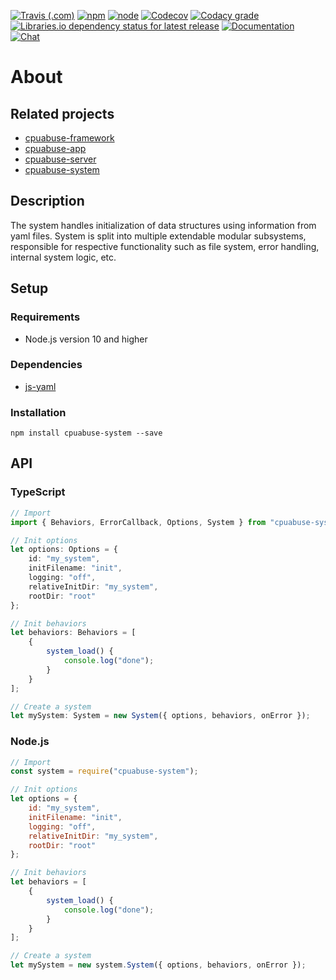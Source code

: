 [![Travis (.com)](https://img.shields.io/travis/com/cpuabuse/node-system.svg?style=for-the-badge)](https://travis-ci.com/cpuabuse/node-system)
[![npm](https://img.shields.io/npm/v/cpuabuse-system.svg?style=for-the-badge)](https://www.npmjs.com/package/cpuabuse-system)
[![node](https://img.shields.io/node/v/cpuabuse-system.svg?style=for-the-badge)](https://nodejs.org/en/download/releases/)
[![Codecov](https://img.shields.io/codecov/c/github/cpuabuse/node-system.svg?style=for-the-badge)](https://codecov.io/gh/cpuabuse/node-system)
[![Codacy grade](https://img.shields.io/codacy/grade/63ff087096f84dcabb59a1c6f5bb7451.svg?style=for-the-badge)](https://app.codacy.com/project/cpuabuse/node-system/dashboard)
[![Libraries.io dependency status for latest release](https://img.shields.io/librariesio/release/npm/cpuabuse-system.svg?style=for-the-badge)](https://libraries.io/npm/cpuabuse-system)
[![Documentation](https://img.shields.io/badge/documentation-gh--pages-success.svg?style=for-the-badge)](https://cpuabuse.github.io/node-system/)
[![Chat](https://img.shields.io/badge/chat-slack-success.svg?style=for-the-badge)](https://join.slack.com/t/cpuabuse/shared_invite/enQtNjYzMjQ4NjY1MTUzLTZjMTY1M2NiYmZkNzBjMzI0YTQ4OGVjZDA1ODJkNjFiNDU1NDQwYjViMjBjODA1Y2Y4ZjNiYmUzODA2YWI3NDM)

# About

## Related projects

- [cpuabuse-framework](https://github.com/cpuabuse/node-framework)
- [cpuabuse-app](https://github.com/cpuabuse/node-app)
- [cpuabuse-server](https://github.com/cpuabuse/node-server)
- [cpuabuse-system](https://github.com/cpuabuse/node-system)

## Description

The system handles initialization of data structures using information from yaml files. System is split into multiple extendable modular subsystems, responsible for respective functionality such as file system, error handling, internal system logic, etc.

## Setup

### Requirements

- Node.js version 10 and higher

### Dependencies

- [js-yaml](https://github.com/nodeca/js-yaml)

### Installation

```
npm install cpuabuse-system --save
```

## API

### TypeScript

```typescript
// Import
import { Behaviors, ErrorCallback, Options, System } from "cpuabuse-system";

// Init options
let options: Options = {
	id: "my_system",
	initFilename: "init",
	logging: "off",
	relativeInitDir: "my_system",
	rootDir: "root"
};

// Init behaviors
let behaviors: Behaviors = [
	{
		system_load() {
			console.log("done");
		}
	}
];

// Create a system
let mySystem: System = new System({ options, behaviors, onError });
```

### Node.js

```javascript
// Import
const system = require("cpuabuse-system");

// Init options
let options = {
	id: "my_system",
	initFilename: "init",
	logging: "off",
	relativeInitDir: "my_system",
	rootDir: "root"
};

// Init behaviors
let behaviors = [
	{
		system_load() {
			console.log("done");
		}
	}
];

// Create a system
let mySystem = new system.System({ options, behaviors, onError });
```
